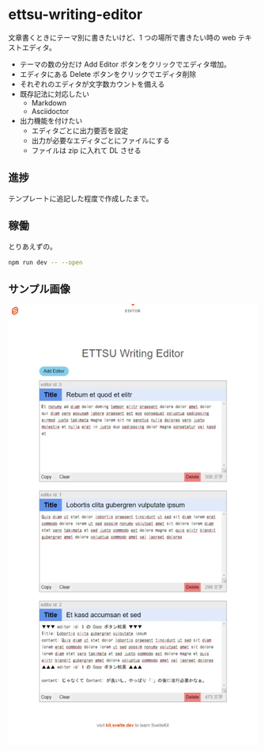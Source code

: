 # ettsu-writing-editor

文章書くときにテーマ別に書きたいけど、1 つの場所で書きたい時の web テキストエディタ。

- テーマの数の分だけ Add Editor ボタンをクリックでエディタ増加。
- エディタにある Delete ボタンをクリックでエディタ削除
- それぞれのエディタが文字数カウントを備える
- 既存記法に対応したい
  - Markdown
  - Asciidoctor
- 出力機能を付けたい
  - エディタごとに出力要否を設定
  - 出力が必要なエディタごとにファイルにする
  - ファイルは zip に入れて DL させる

## 進捗

テンプレートに追記した程度で作成したまで。

## 稼働

とりあえずの。

```bash
npm run dev -- --open
```

## サンプル画像

![サンプル](./doc/img/sample.jpeg)
